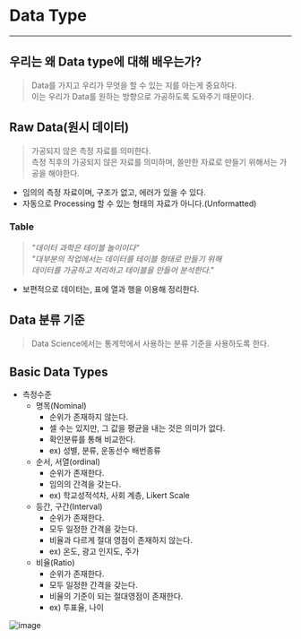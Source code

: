 # Data Type
---
## 우리는 왜 Data type에 대해 배우는가?
> Data를 가지고 우리가 무엇을 할 수 있는 지를 아는게 중요하다.  
> 이는 우리가 Data를 원하는 방향으로 가공하도록 도와주기 때문이다.  

## Raw Data(원시 데이터)
> 가공되지 않은 측정 자료를 의미한다.  
> 측정 직후의 가공되지 않은 자료를 의미하며, 쓸만한 자료로 만들기 위해서는 가공을 해야한다.  

- 임의의 측정 자료이며, 구조가 없고, 에러가 있을 수 있다.
- 자동으로 Processing 할 수 있는 형태의 자료가 아니다.(Unformatted)

### Table
> _"데이터 과학은 테이블 놀이이다"_  
> _"대부분의 작업에서는 데이터를 테이블 형태로 만들기 위해  
> 데이터를 가공하고 처리하고 테이블을 만들어 분석한다."_   

- 보편적으로 데이터는, 표에 열과 행을 이용해 정리한다.

## Data 분류 기준
> Data Science에서는 통계학에서 사용하는 분류 기준을 사용하도록 한다.  

## Basic Data Types
- 측정수준
  - 명목(Nominal)
    - 순위가 존재하지 않는다.
    - 셀 수는 있지만, 그 값을 평균을 내는 것은 의미가 없다.
    - 확인분류를 통해 비교한다.
    - ex) 성별, 분류, 운동선수 배번종류
  - 순서, 서열(ordinal)
    - 순위가 존재한다.
    - 임의의 간격을 갖는다.
    - ex) 학교성적석차, 사회 계층, Likert Scale
  - 등간, 구간(Interval)
    - 순위가 존재한다.
    - 모두 일정한 간격을 갖는다.
    - 비율과 다르게 절대 영점이 존재하지 않는다.
    - ex) 온도, 광고 인지도, 주가
  - 비율(Ratio)
    - 순위가 존재한다.
    - 모두 일정한 간격을 갖는다.
    - 비율의 기준이 되는 절대영점이 존재한다.
    - ex) 투표율, 나이
  
![image](https://user-images.githubusercontent.com/71700079/158326384-a5615b1e-6511-4822-ba6b-cd5d503f46bc.png)  
